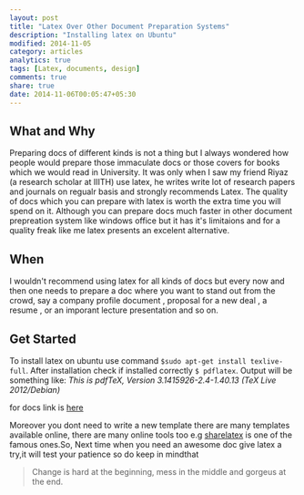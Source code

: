 ```yaml
---
layout: post
title: "Latex Over Other Document Preparation Systems"
description: "Installing latex on Ubuntu"
modified: 2014-11-05
category: articles
analytics: true
tags: [Latex, documents, design]
comments: true
share: true
date: 2014-11-06T00:05:47+05:30
---
```


What and Why
------------
Preparing docs of different kinds is not a thing but I always wondered how people would prepare those immaculate docs or those covers for books which we would read in University. It was only when I saw my friend Riyaz (a research scholar at IIITH) use latex, he writes write lot of research papers and journals on regualr basis and strongly recommends Latex. The quality of docs which you can prepare with latex is worth the extra time you will spend on it. Although you can prepare docs much faster in other document prepreation system like windows office but it has it's limitaions and for a quality freak like me latex presents an excelent alternative.

When
----
I wouldn't recommend using latex for all kinds of docs but every now and then one needs to prepare a doc where you want to stand out from the crowd, say a company profile document , proposal for a new deal , a resume , or an imporant lecture presentation and so on.

Get Started
------------
To install latex on ubuntu use command `$sudo apt-get install texlive-full`. After installation check if installed correctly `$ pdflatex`. Output will be something like: *This is pdfTeX, Version 3.1415926-2.4-1.40.13 (TeX Live 2012/Debian)*

for docs link is [here](http://www.tug.org/texlive/doc/texlive-en/texlive-en.html)

Moreover you dont need to write a new template there are many templates available online, there are many online tools too e.g [sharelatex](https://www.sharelatex.com/) is one of the famous ones.So, Next time when you need an awesome doc give latex a try,it will test your patience so do keep in mindthat
 
> Change is hard at the beginning, mess in the middle and gorgeus at the end.

